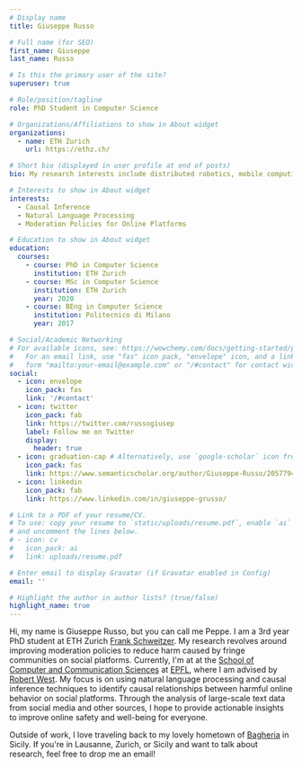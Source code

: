 ```yaml
---
# Display name
title: Giuseppe Russo

# Full name (for SEO)
first_name: Giuseppe
last_name: Russo

# Is this the primary user of the site?
superuser: true

# Role/position/tagline
role: PhD Student in Computer Science

# Organizations/Affiliations to show in About widget
organizations:
  - name: ETH Zurich
    url: https://ethz.ch/

# Short bio (displayed in user profile at end of posts)
bio: My research interests include distributed robotics, mobile computing and programmable matter.

# Interests to show in About widget
interests:
  - Causal Inference
  - Natural Language Processing
  - Moderation Policies for Online Platforms

# Education to show in About widget
education:
  courses:
    - course: PhD in Computer Science
      institution: ETH Zurich
    - course: MSc in Computer Science
      institution: ETH Zurich
      year: 2020
    - course: BEng in Computer Science
      institution: Politecnico di Milano
      year: 2017

# Social/Academic Networking
# For available icons, see: https://wowchemy.com/docs/getting-started/page-builder/#icons
#   For an email link, use "fas" icon pack, "envelope" icon, and a link in the
#   form "mailto:your-email@example.com" or "/#contact" for contact widget.
social:
  - icon: envelope
    icon_pack: fas
    link: '/#contact'
  - icon: twitter
    icon_pack: fab
    link: https://twitter.com/russogiusep
    label: Follow me on Twitter
    display:
      header: true
  - icon: graduation-cap # Alternatively, use `google-scholar` icon from `ai` icon pack
    icon_pack: fas
    link: https://www.semanticscholar.org/author/Giuseppe-Russo/2057794776
  - icon: linkedin
    icon_pack: fab
    link: https://www.linkedin.com/in/giuseppe-grusso/

# Link to a PDF of your resume/CV.
# To use: copy your resume to `static/uploads/resume.pdf`, enable `ai` icons in `params.yaml`,
# and uncomment the lines below.
# - icon: cv
#   icon_pack: ai
#   link: uploads/resume.pdf

# Enter email to display Gravatar (if Gravatar enabled in Config)
email: ''

# Highlight the author in author lists? (true/false)
highlight_name: true
---
```


Hi, my name is Giuseppe Russo, but you can call me Peppe.
 I am a 3rd year PhD student at ETH Zurich [Frank Schweitzer](https://www.sg.ethz.ch/team/frank_schweitzer). 
 My research revolves around improving moderation policies to reduce harm caused by fringe communities on social platforms.
 Currently, I'm at at the  [School of Computer and Communication Sciences](https://www.epfl.ch/education/phd/edic-computer-and-communication-sciences) at [EPFL](https://www.epfl.ch), where I am advised by [Robert West](https://dlab.epfl.ch/people/west).
  My focus is on using natural language processing and causal inference techniques to identify causal relationships between harmful online behavior on social platforms. Through the analysis of large-scale text data from social media and other sources, I hope to provide actionable insights to improve online safety and well-being for everyone.

Outside of work, I love traveling back to my lovely hometown of [Bagheria](https://en.wikipedia.org/wiki/Bagheria) in Sicily. If you're in Lausanne, Zurich, or Sicily and want to talk about research, feel free to drop me an email!


